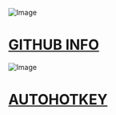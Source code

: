 
![Image](http://www.iconninja.com/files/631/349/303/logo-connection-network-social-github-icon.png)
# [GITHUB INFO](https://pauljohnsgit.github.io/GitHub-Info/)

![Image](http://masteringtyping.com/wp-content/uploads/2016/09/autohotkey-1.png)
# [AUTOHOTKEY](https://pauljohnsgit.github.io/AutoHotKey/)
